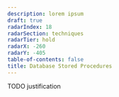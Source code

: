 ```yaml
---
description: lorem ipsum
draft: true
radarIndex: 18
radarSection: techniques
radarTier: hold
radarX: -260
radarY: -405
table-of-contents: false
title: Database Stored Procedures
---
```


TODO justification
